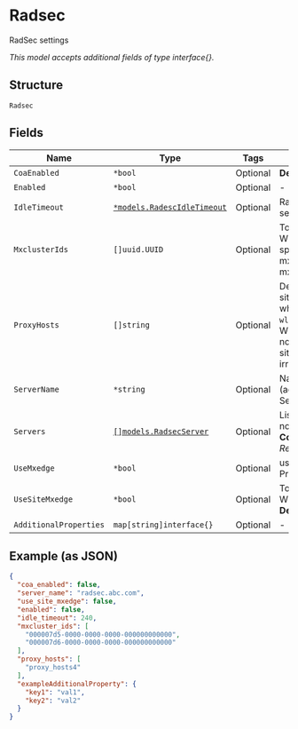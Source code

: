 
# Radsec

RadSec settings

*This model accepts additional fields of type interface{}.*

## Structure

`Radsec`

## Fields

| Name | Type | Tags | Description |
|  --- | --- | --- | --- |
| `CoaEnabled` | `*bool` | Optional | **Default**: `false` |
| `Enabled` | `*bool` | Optional | - |
| `IdleTimeout` | [`*models.RadescIdleTimeout`](../../doc/models/containers/radesc-idle-timeout.md) | Optional | Radsec Idle Timeout in seconds. Default is 60 |
| `MxclusterIds` | `[]uuid.UUID` | Optional | To use Org mxedges when this WLAN does not use mxtunnel, specify their mxcluster_ids. Org mxedge(s) identified by mxcluster_ids |
| `ProxyHosts` | `[]string` | Optional | Default is site.mxedge.radsec.proxy_hosts which must be a superset of all `wlans[*].radsec.proxy_hosts`. When `radsec.proxy_hosts` are not used, tunnel peers (org or site mxedges) are used irrespective of `use_site_mxedge` |
| `ServerName` | `*string` | Optional | Name of the server to verify (against the cacerts in Org Setting). Only if not Mist Edge. |
| `Servers` | [`[]models.RadsecServer`](../../doc/models/radsec-server.md) | Optional | List of RadSec Servers. Only if not Mist Edge.<br>**Constraints**: *Unique Items Required* |
| `UseMxedge` | `*bool` | Optional | use mxedge(s) as RadSec Proxy |
| `UseSiteMxedge` | `*bool` | Optional | To use Site mxedges when this WLAN does not use mxtunnel<br>**Default**: `false` |
| `AdditionalProperties` | `map[string]interface{}` | Optional | - |

## Example (as JSON)

```json
{
  "coa_enabled": false,
  "server_name": "radsec.abc.com",
  "use_site_mxedge": false,
  "enabled": false,
  "idle_timeout": 240,
  "mxcluster_ids": [
    "000007d5-0000-0000-0000-000000000000",
    "000007d6-0000-0000-0000-000000000000"
  ],
  "proxy_hosts": [
    "proxy_hosts4"
  ],
  "exampleAdditionalProperty": {
    "key1": "val1",
    "key2": "val2"
  }
}
```

